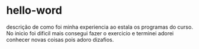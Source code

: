 # hello-word
descrição de como foi minha experiencia ao estala os programas do curso.
No inicio foi dificil mais  consegui fazer o exercicio e terminei  adorei conhecer
novas coisas pois adoro dizafios.
